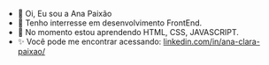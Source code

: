 - 👋 Oi, Eu sou a Ana Paixão
- 👀 Tenho interresse em desenvolvimento FrontEnd.
- 🌱 No momento estou aprendendo HTML, CSS, JAVASCRIPT.
- ✨ Você pode me encontrar acessando: [linkedin.com/in/ana-clara-paixao/](https://www.linkedin.com/in/ana-clara-paixao/)


<!---
AnaPaixao/AnaPaixao is a ✨ special ✨ repository because its `README.md` (this file) appears on your GitHub profile.
You can click the Preview link to take a look at your changes.
--->
